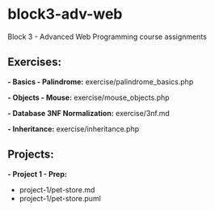 # block3-adv-web
Block 3 - Advanced Web Programming course assignments

## Exercises:
**- Basics - Palindrome:** exercise/palindrome_basics.php

**- Objects - Mouse:** exercise/mouse_objects.php

**- Database 3NF Normalization:** exercise/3nf.md

**- Inheritance:** exercise/inheritance.php

## Projects:
**- Project 1 - Prep:** 
- project-1/pet-store.md
- project-1/pet-store.puml
